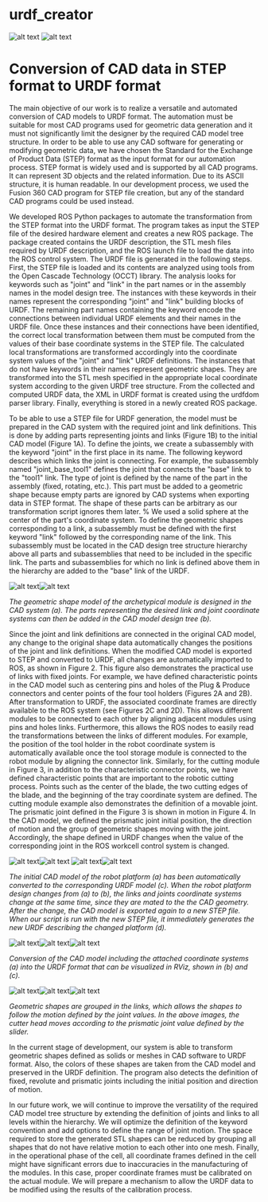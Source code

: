 # urdf_creator
![alt text](./documentation/reconcycle-transparent.png)
![alt text](./documentation/jsi-logo-1-150x150.png)

# Conversion of CAD data in STEP format to URDF format #

The main objective of our work is to realize a versatile and automated conversion of CAD models to URDF format. The automation must be suitable for most CAD programs used for geometric data generation and it must not significantly limit the designer by the required CAD model tree structure. In order to be able to use any CAD software for generating or modifying geometric data, we have chosen the Standard for the Exchange of Product Data (STEP) format as the input format for our automation process. STEP format is widely used and is supported by all CAD programs. It can represent 3D objects and the related information. Due to its ASCII structure, it is human readable. In our development process, we used the Fusion 360 CAD program for STEP file creation, but any of the standard CAD programs could be used instead.


We developed ROS Python packages to automate the transformation from the STEP format into the URDF format. The program takes as input the STEP file of the desired hardware element and creates a new ROS package. The package created contains the URDF description, the STL mesh files required by URDF description, and the ROS launch file to load the data into the ROS control system. The URDF file is generated in the following steps. First, the STEP file is loaded and its contents are analyzed using tools from the Open Cascade Technology (OCCT) library. The analysis looks for keywords such as "joint" and "link" in the part names or in the assembly names in the model design tree. The instances with these keywords in their names represent the corresponding "joint" and "link" building blocks of URDF.  The remaining part names containing the keyword encode the connections between individual URDF elements and their names in the URDF file. Once these instances and their connections have been identified, the correct local transformation between them must be computed from the values of their base coordinate systems in the STEP file. The calculated local transformations are transformed accordingly into the coordinate system values of the "joint" and "link" URDF definitions. The instances that do not have keywords in their names represent geometric shapes. They are transformed into the STL mesh specified in the appropriate local coordinate system according to the given URDF tree structure. From the collected and computed URDF data, the XML in URDF format is created using the urdfdom parser library. Finally, everything is stored in a newly created ROS package.

To be able to use a STEP file for URDF generation, the model must be prepared in the CAD system with the required joint and link definitions. This is done by adding parts representing joints and links (Figure 1B) to the initial CAD model (Figure 1A). To define the joints, we create a subassembly with the keyword "joint" in the first place in its name. The following keyword describes which links the joint is connecting. For example, the subassembly named "joint\_base\_tool1" defines the joint that connects the "base" link to the "tool1" link. The type of joint is defined by the name of the part in the assembly (fixed, rotating, etc.). This part must be added to a geometric shape because empty parts are ignored by CAD systems when exporting data in STEP format. The shape of these parts can be arbitrary as our transformation script ignores them later.
% We used a solid sphere at the center of the part's coordinate system.
To define the geometric shapes corresponding to a link, a subassembly must be defined with the first keyword "link" followed by the corresponding name of the link. This subassembly must be located in the CAD design tree structure hierarchy above all parts and subassemblies that need to be included in the specific link. The parts and subassemblies for which no link is defined above them in the hierarchy are added to the "base" link of the URDF.

![alt text](./documentation/cad_toolStorage.png)![alt text](./documentation/cad_CS_toolStorage_s.png)

*The geometric shape model of the archetypical module is designed in the CAD system (a). The parts representing the desired link and joint coordinate systems can then be added in the CAD model design tree (b).*



Since the joint and link definitions are connected in the original CAD model, any change to the original shape data automatically changes the positions of the joint and link definitions. When the modified CAD model is exported to STEP and converted to URDF, all changes are automatically imported to ROS, as shown in Figure 2. This figure also demonstrates the practical use of links with fixed joints. For example, we have defined characteristic points in the CAD model such as centering pins and holes of the Plug \& Produce connectors and center points of the four tool holders (Figures 2A and 2B). After transformation to URDF, the associated coordinate frames are directly available to the ROS system (see Figures 2C and 2D). This allows different modules to be connected to each other by aligning adjacent modules using pins and holes links. Furthermore, this allows the ROS nodes to easily read the transformations between the links of different modules. For example, the position of the tool holder in the robot coordinate system is automatically available once the tool storage module is connected to the robot module by aligning the connector link. Similarly, for the cutting module in Figure 3, in addition to the characteristic connector points, we have defined characteristic points that are important to the robotic cutting process. Points such as the center of the blade, the two cutting edges of the blade, and the beginning of the tray coordinate system are defined. The cutting module example also demonstrates the definition of a movable joint. The prismatic joint defined in the Figure 3 is shown in motion in Figure 4. In the CAD model, we defined the prismatic joint initial position, the direction of motion and the group of geometric shapes moving with the joint. Accordingly, the shape defined in URDF changes when the value of the corresponding joint in the ROS workcell control system is changed. 



![alt text](./documentation/cad_cs_toolStorage.png)![alt text](./documentation/cad_cs_toolStorage2.png)
![alt text](./documentation/rviz_tf_toolStorage.png)![alt text](./documentation/rviz_tf_toolStorage2.png)

*The initial CAD model of the robot platform (a) has been automatically converted to the corresponding URDF model (c).  When the robot platform design changes from (a) to (b), the links and joints coordinate systems change at the same time, since they are mated to the the CAD geometry. After the change, the CAD model is exported again to a new STEP file. When our script is run with the new STEP file, it immediately generates the new URDF describing the changed platform (d).*


![alt text](./documentation/cad_cs_gilotina.png)![alt text](./documentation/rviz_tf_gilotina.png)![alt text](./documentation/rviz_tf_gilotina_2.png)

*Conversion of the CAD model including the attached coordinate systems (a) into the URDF format that can be visualized in RViz, shown in (b) and (c).*



![alt text](./documentation/giljotina1.png)![alt text](./documentation/giljotina2.png)![alt text](./documentation/giljotina3.png)

*Geometric shapes are grouped in the links, which allows the shapes to follow the motion defined by the joint values. In the above images, the cutter head moves according to the prismatic joint value defined by the slider.*


In the current stage of development, our system is able to transform geometric shapes defined as solids or meshes in CAD software to URDF format. Also, the colors of these shapes are taken from the CAD model and preserved in the URDF definition. The program also detects the definition of fixed, revolute and prismatic joints including the initial position and direction of motion. 

In our future work, we will continue to improve the versatility of the required CAD model tree structure by extending the definition of joints and links to all levels within the hierarchy. We will optimize the definition of the keyword convention and add options to define the range of joint motion. The space required to store the generated STL shapes can be reduced by grouping all shapes that do not have relative motion to each other into one mesh. Finally, in the operational phase of the cell, all coordinate frames defined in the cell might have significant errors due to inaccuracies in the manufacturing of the modules. In this case, proper coordinate frames must be calibrated on the actual module. We will prepare a mechanism to allow the URDF data to be modified using the results of the calibration process.
